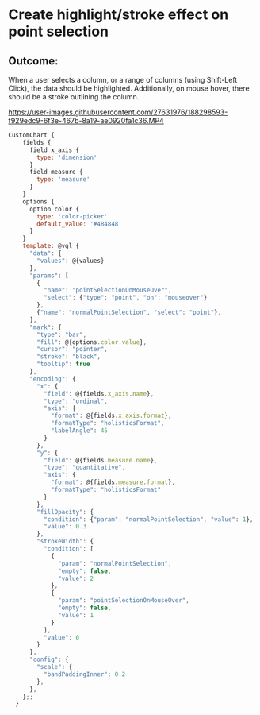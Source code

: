 # Create highlight/stroke effect on point selection

## Outcome: 

When a user selects a column, or a range of columns (using Shift-Left Click), the data should be highlighted. Additionally, on mouse hover, there should be a stroke outlining the column.

https://user-images.githubusercontent.com/27631976/188298593-f929edc9-6f3e-467b-8a19-ae0920fa1c36.MP4


```javascript
CustomChart {
    fields {
      field x_axis {
        type: 'dimension'
      }
      field measure {
        type: 'measure'
      }
    }
    options {
      option color {
        type: 'color-picker'
        default_value: '#484848'
      }
    }
    template: @vgl {
      "data": {
        "values": @{values}
      },
      "params": [
        {
          "name": "pointSelectionOnMouseOver",
          "select": {"type": "point", "on": "mouseover"}
        },
        {"name": "normalPointSelection", "select": "point"},
      ],
      "mark": {
        "type": "bar",
        "fill": @{options.color.value},
        "cursor": "pointer",
        "stroke": "black",
        "tooltip": true
      },
      "encoding": {
        "x": {
          "field": @{fields.x_axis.name},
          "type": "ordinal",
          "axis": {
            "format": @{fields.x_axis.format},
            "formatType": "holisticsFormat",
            "labelAngle": 45
          }
        },
        "y": {
          "field": @{fields.measure.name},
          "type": "quantitative",
          "axis": {
            "format": @{fields.measure.format},
            "formatType": "holisticsFormat"
          }
        },
        "fillOpacity": {
          "condition": {"param": "normalPointSelection", "value": 1},
          "value": 0.3
        },
        "strokeWidth": {
          "condition": [
            {
              "param": "normalPointSelection",
              "empty": false,
              "value": 2
            },
            {
              "param": "pointSelectionOnMouseOver",
              "empty": false,
              "value": 1
            }
          ],
          "value": 0
        }
      },
      "config": {
        "scale": {
          "bandPaddingInner": 0.2
        },
      },
    };;
  }
```
